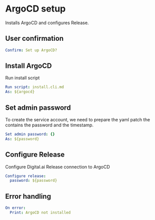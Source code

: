 # ArgoCD setup

Installs ArgoCD and configures Release.


## User confirmation

```yaml instacli
Confirm: Set up ArgoCD?
```

## Install ArgoCD

Run install script

```yaml instacli
Run script: install.cli.md
As: ${argocd}
```

## Set admin password

To create the service account, we need to prepare the yaml patch the contains the password and the timestamp.

```yaml instacli
Set admin password: {}
As: ${password}
```

## Configure Release

Configure Digital.ai Release connection to ArgoCD

```yaml instacli
Configure release:
  password: ${password}
```

## Error handling

```yaml instacli
On error:
  Print: ArgoCD not installed
```
